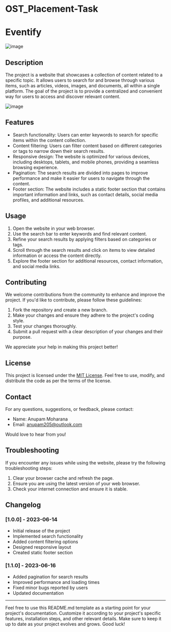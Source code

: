 # OST_Placement-Task

# Eventify
![image](https://github.com/Anupam5972/OST_Placement-Task/assets/86146673/f5afa01b-1204-4d19-9bce-4d133bb1b5b6)

## Description

The project is a website that showcases a collection of content related to a specific topic. It allows users to search for and browse through various items, such as articles, videos, images, and documents, all within a single platform. The goal of the project is to provide a centralized and convenient way for users to access and discover relevant content.

![image](https://github.com/Anupam5972/OST_Placement-Task/assets/86146673/e63d572f-f0c8-4882-a343-6a934d10a42c)

## Features

- Search functionality: Users can enter keywords to search for specific items within the content collection.
- Content filtering: Users can filter content based on different categories or tags to narrow down their search results.
- Responsive design: The website is optimized for various devices, including desktops, tablets, and mobile phones, providing a seamless browsing experience.
- Pagination: The search results are divided into pages to improve performance and make it easier for users to navigate through the content.
- Footer section: The website includes a static footer section that contains important information and links, such as contact details, social media profiles, and additional resources.

## Usage

1. Open the website in your web browser.
2. Use the search bar to enter keywords and find relevant content.
3. Refine your search results by applying filters based on categories or tags.
4. Scroll through the search results and click on items to view detailed information or access the content directly.
5. Explore the footer section for additional resources, contact information, and social media links.

## Contributing

We welcome contributions from the community to enhance and improve the project. If you'd like to contribute, please follow these guidelines:

1. Fork the repository and create a new branch.
2. Make your changes and ensure they adhere to the project's coding style.
3. Test your changes thoroughly.
4. Submit a pull request with a clear description of your changes and their purpose.

We appreciate your help in making this project better!

## License

This project is licensed under the [MIT License](LICENSE). Feel free to use, modify, and distribute the code as per the terms of the license.

## Contact

For any questions, suggestions, or feedback, please contact:

- Name: Anupam Moharana
- Email: anupam205@outlook.com
 
Would love to hear from you!

## Troubleshooting

If you encounter any issues while using the website, please try the following troubleshooting steps:

1. Clear your browser cache and refresh the page.
2. Ensure you are using the latest version of your web browser.
3. Check your internet connection and ensure it is stable.

## Changelog

### [1.0.0] - 2023-06-14

- Initial release of the project
- Implemented search functionality
- Added content filtering options
- Designed responsive layout
- Created static footer section

### [1.1.0] - 2023-06-16

- Added pagination for search results
- Improved performance and loading times
- Fixed minor bugs reported by users
- Updated documentation

---

Feel free to use this README.md template as a starting point for your project's documentation. Customize it according to your project's specific features, installation steps, and other relevant details. Make sure to keep it up to date as your project evolves and grows. Good luck!
